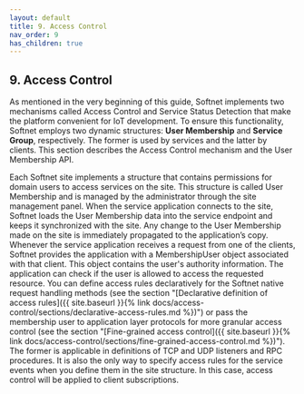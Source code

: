```yaml
---
layout: default
title: 9. Access Control
nav_order: 9
has_children: true
---
```


## 9. Access Control

As mentioned in the very beginning of this guide, Softnet implements two mechanisms called Access Control and Service Status Detection that make the platform convenient for IoT development. To ensure this functionality, Softnet employs two dynamic structures: **User Membership** and **Service Group**, respectively. The former is used by services and the latter by clients. This section describes the Access Control mechanism and the User Membership API.  

Each Softnet site implements a structure that contains permissions for domain users to access services on the site. This structure is called User Membership and is managed by the administrator through the site management panel. When the service application connects to the site, Softnet loads the User Membership data into the service endpoint and keeps it synchronized with the site. Any change to the User Membership made on the site is immediately propagated to the application’s copy. Whenever the service application receives a request from one of the clients, Softnet provides the application with a MembershipUser object associated with that client. This object contains the user's authority information. The application can check if the user is allowed to access the requested resource. You can define access rules declaratively for the Softnet native request handling methods (see the section "[Declarative definition of access rules]({{ site.baseurl }}{% link docs/access-control/sections/declarative-access-rules.md %})") or pass the membership user to application layer protocols for more granular access control (see the section "[Fine-grained access control]({{ site.baseurl }}{% link docs/access-control/sections/fine-grained-access-control.md %})"). The former is applicable in definitions of TCP and UDP listeners and RPC procedures. It is also the only way to specify access rules for the service events when you define them in the site structure. In this case, access control will be applied to client subscriptions.
